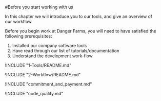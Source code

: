 #Before you start working with us

In this chapter we will introduce you to our tools, and give an overview of our workflow.

Before you begin work at Danger Farms, you will need to have satisfied the following prerequisites:

1. Installed our company software tools
2. Have read through our list of tutorials/documentation
3. Understand the development work-flow

!INCLUDE "1-Tools/README.md"

!INCLUDE "2-Workflow/README.md"

!INCLUDE "commitment_and_payment.md"

!INCLUDE "code_quality.md"
